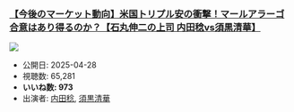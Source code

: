 ### [【今後のマーケット動向】米国トリプル安の衝撃！マールアラーゴ合意はあり得るのか？【石丸伸二の上司 内田稔vs須黒清華】](https://www.youtube.com/watch?v=mdpMVwVr-fM)
[![](https://img.youtube.com/vi/mdpMVwVr-fM/sddefault.jpg)](https://www.youtube.com/watch?v=mdpMVwVr-fM)
-   公開日: 2025-04-28
-   視聴数: 65,281
-   **いいね数: 973**
-   出演者: [内田稔](/rehacq_fan/people/内田稔 "wikilink"), [須黒清華](/rehacq_fan/people/須黒清華 "wikilink")
